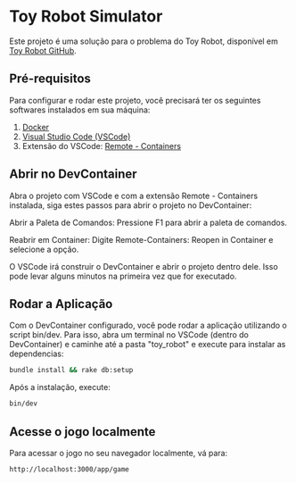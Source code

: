 # Toy Robot Simulator

Este projeto é uma solução para o problema do Toy Robot, disponível em [Toy Robot GitHub](https://github.com/pin-people/toy_robot).

## Pré-requisitos

Para configurar e rodar este projeto, você precisará ter os seguintes softwares instalados em sua máquina:

1. [Docker](https://docs.docker.com/get-docker/)
2. [Visual Studio Code (VSCode)](https://code.visualstudio.com/)
3. Extensão do VSCode: [Remote - Containers](https://marketplace.visualstudio.com/items?itemName=ms-vscode-remote.remote-containers)

## Abrir no DevContainer

Abra o projeto com VSCode e com a extensão Remote - Containers instalada, siga estes passos para abrir o projeto no DevContainer:

Abrir a Paleta de Comandos:
Pressione F1 para abrir a paleta de comandos.

Reabrir em Container:
Digite Remote-Containers: Reopen in Container e selecione a opção.

O VSCode irá construir o DevContainer e abrir o projeto dentro dele. Isso pode levar alguns minutos na primeira vez que for executado.

## Rodar a Aplicação
Com o DevContainer configurado, você pode rodar a aplicação utilizando o script bin/dev. Para isso, abra um terminal no VSCode (dentro do DevContainer) e caminhe até a pasta "toy_robot" e execute para instalar as dependencias:

```sh
bundle install && rake db:setup
```

Após a instalação, execute:

```sh
bin/dev

```

## Acesse o jogo localmente

Para acessar o jogo no seu navegador localmente, vá para:

`http://localhost:3000/app/game`
